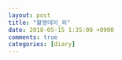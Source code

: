 ```yaml
---
layout: post
title: "촬영데이_외"
date: 2018-05-15 1:35:00 +0900
comments: true 
categories: [diary] 
---
```

